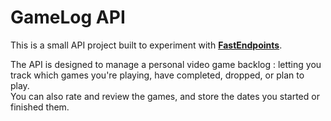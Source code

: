 # GameLog API

This is a small API project built to experiment with **[FastEndpoints](https://fast-endpoints.com/)**.

The API is designed to manage a personal video game backlog : letting you track which games you're playing, have completed, dropped, or plan to play.  
You can also rate and review the games, and store the dates you started or finished them.
